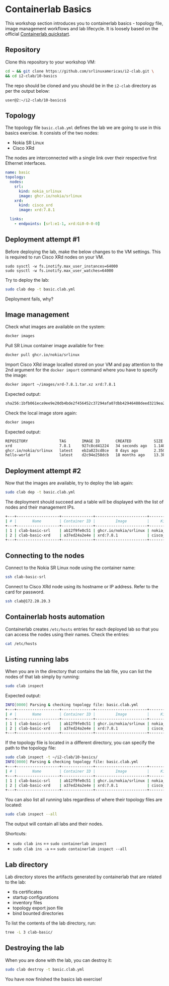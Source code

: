# Containerlab Basics

This workshop section introduces you to containerlab basics - topology file, image management workflows and lab lifecycle. It is loosely based on the official [Containerlab quickstart](https://containerlab.dev/quickstart/).

## Repository

Clone this repository to your workshop VM:

```bash
cd ~ && git clone https://github.com/srlinuxamericas/i2-clab.git \
&& cd i2-clab/10-basics
```

The repo should be cloned and you should be in the `i2-clab` directory as per the output below:

```
user@2:~/i2-clab/10-basics$ 
```

## Topology

The topology file `basic.clab.yml` defines the lab we are going to use in this basics exercise. It consists of the two nodes:

* Nokia SR Linux
* Cisco XRd

The nodes are interconnected with a single link over their respective first Ethernet interfaces.

```yaml
name: basic
topology:
  nodes:
    srl:
      kind: nokia_srlinux
      image: ghcr.io/nokia/srlinux
    xrd:
      kind: cisco_xrd
      image: xrd:7.8.1

  links:
    - endpoints: [srl:e1-1, xrd:Gi0-0-0-0]
```

## Deployment attempt #1

Before deploying the lab, make the below changes to the VM settings. This is required to run Cisco XRd nodes on your VM.

```
sudo sysctl -w fs.inotify.max_user_instances=64000
sudo sysctl -w fs.inotify.max_user_watches=64000
```

Try to deploy the lab:

```bash
sudo clab dep -t basic.clab.yml
```

Deployment fails, why?

## Image management

Check what images are available on the system:

```bash
docker images
```

Pull SR Linux container image available for free:

```bash
docker pull ghcr.io/nokia/srlinux
```

Import Cisco XRd image localled stored on your VM and pay attention to the 2nd argument for the `docker import` command where you have to specify the image:

```bash
docker import ~/images/xrd-7.8.1.tar.xz xrd:7.8.1
```

Expected output:

```bash
sha256:1bfb061eca9ee9e20db4bde2f456452c37294afa07dbb42946488deed3219ea2
```

Check the local image store again:

```bash
docker images
```

Expected output:

```bash
REPOSITORY              TAG       IMAGE ID       CREATED          SIZE
xrd                     7.8.1     927c8cd41224   34 seconds ago   1.14GB
ghcr.io/nokia/srlinux   latest    eb2a823cd8ce   8 days ago       2.35GB
hello-world             latest    d2c94e258dcb   18 months ago    13.3kB
```

## Deployment attempt #2

Now that the images are available, try to deploy the lab again:

```bash
sudo clab dep -t basic.clab.yml
```

The deployment should succeed and a table will be displayed with the list of nodes and their management IPs.

```bash
+---+-------------------+--------------+-----------------------+---------------+---------+----------------+----------------------+
| # |       Name        | Container ID |         Image         |     Kind      |  State  |  IPv4 Address  |     IPv6 Address     |
+---+-------------------+--------------+-----------------------+---------------+---------+----------------+----------------------+
| 1 | clab-basic-srl    | ab12f9fe0c51 | ghcr.io/nokia/srlinux | nokia_srlinux | running | 172.20.20.2/24 | 3fff:172:20:20::2/64 |
| 2 | clab-basic-xrd    | a37ed24a2e4e | xrd:7.8.1             | cisco_xrd     | running | 172.20.20.3/24 | 3fff:172:20:20::3/64 |
+---+-------------------+--------------+-----------------------+---------------+---------+----------------+----------------------+
```

## Connecting to the nodes

Connect to the Nokia SR Linux node using the container name:

```bash
ssh clab-basic-srl
```

Connect to Cisco XRd node using its hostname or IP address. Refer to the card for password.

```bash
ssh clab@172.20.20.3
```

## Containerlab hosts automation

Containerlab creates `/etc/hosts` entries for each deployed lab so that you can access the nodes using their names. Check the entries:

```bash
cat /etc/hosts
```

## Listing running labs

When you are in the directory that contains the lab file, you can list the nodes of that lab simply by running:

```bash
sudo clab inspect
```

Expected output:

```bash
INFO[0000] Parsing & checking topology file: basic.clab.yml
+---+-------------------+--------------+-----------------------+---------------+---------+----------------+----------------------+
| # |       Name        | Container ID |         Image         |     Kind      |  State  |  IPv4 Address  |     IPv6 Address     |
+---+-------------------+--------------+-----------------------+---------------+---------+----------------+----------------------+
| 1 | clab-basic-srl    | ab12f9fe0c51 | ghcr.io/nokia/srlinux | nokia_srlinux | running | 172.20.20.2/24 | 3fff:172:20:20::2/64 |
| 2 | clab-basic-xrd    | a37ed24a2e4e | xrd:7.8.1             | cisco_xrd     | running | 172.20.20.3/24 | 3fff:172:20:20::3/64 |
+---+-------------------+--------------+-----------------------+---------------+---------+----------------+----------------------+
```

If the topology file is located in a different directory, you can specify the path to the topology file:

```bash
sudo clab inspect -t ~/i2-clab/10-basics/
INFO[0000] Parsing & checking topology file: basic.clab.yml
+---+-------------------+--------------+-----------------------+---------------+---------+----------------+----------------------+
| # |       Name        | Container ID |         Image         |     Kind      |  State  |  IPv4 Address  |     IPv6 Address     |
+---+-------------------+--------------+-----------------------+---------------+---------+----------------+----------------------+
| 1 | clab-basic-srl    | ab12f9fe0c51 | ghcr.io/nokia/srlinux | nokia_srlinux | running | 172.20.20.2/24 | 3fff:172:20:20::2/64 |
| 2 | clab-basic-xrd    | a37ed24a2e4e | xrd:7.8.1             | cisco_xrd     | running | 172.20.20.3/24 | 3fff:172:20:20::3/64 |
+---+-------------------+--------------+-----------------------+---------------+---------+----------------+----------------------+
```

You can also list all running labs regardless of where their topology files are located:

```bash
sudo clab inspect --all
```

The output will contain all labs and their nodes.

Shortcuts:

* `sudo clab ins` == `sudo containerlab inspect`
* `sudo clab ins -a` == `sudo containerlab inspect --all`

## Lab directory

Lab directory stores the artifacts generated by containerlab that are related to the lab:

* tls certificates
* startup configurations
* inventory files
* topology export json file
* bind bounted directories

To list the contents of the lab directory, run:

```bash
tree -L 3 clab-basic/
```

## Destroying the lab

When you are done with the lab, you can destroy it:

```bash
sudo clab destroy -t basic.clab.yml
```

You have now finished the basics lab exercise!
